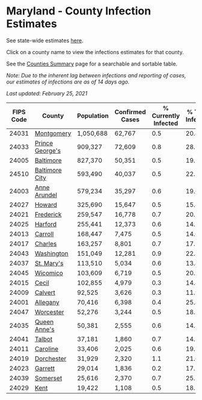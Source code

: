 # Maryland - County Infection Estimates

See state-wide estimates [here](/infections/us-md).

Click on a county name to view the infections estimates for that county.

See the [Counties Summary](/infections/summary-counties) page for a searchable and sortable table.

*Note: Due to the inherent lag between infections and reporting of cases, our estimates of infections are as of 14 days ago.*

*Last updated: February 25, 2021*

|   FIPS Code |                             County |   Population |   Confirmed Cases |   % Currently Infected |   % Total Infected |
|-------------|------------------------------------|--------------|-------------------|------------------------|--------------------|
|       24031 |           [Montgomery](montgomery) |    1,050,688 |            62,767 |                    0.5 |               20.4 |
|       24033 | [Prince George's](prince-george's) |      909,327 |            72,609 |                    0.8 |               28.1 |
|       24005 |             [Baltimore](baltimore) |      827,370 |            50,351 |                    0.5 |               19.5 |
|       24510 |   [Baltimore City](baltimore-city) |      593,490 |            40,037 |                    0.5 |               22.1 |
|       24003 |       [Anne Arundel](anne-arundel) |      579,234 |            35,297 |                    0.6 |               19.0 |
|       24027 |                   [Howard](howard) |      325,690 |            15,647 |                    0.5 |               15.4 |
|       24021 |             [Frederick](frederick) |      259,547 |            16,778 |                    0.7 |               20.2 |
|       24025 |                 [Harford](harford) |      255,441 |            12,373 |                    0.6 |               14.3 |
|       24013 |                 [Carroll](carroll) |      168,447 |             7,475 |                    0.5 |               14.0 |
|       24017 |                 [Charles](charles) |      163,257 |             8,801 |                    0.7 |               17.2 |
|       24043 |           [Washington](washington) |      151,049 |            12,281 |                    0.9 |               22.8 |
|       24037 |           [St. Mary's](st.-mary's) |      113,510 |             5,034 |                    0.6 |               13.4 |
|       24045 |               [Wicomico](wicomico) |      103,609 |             6,719 |                    0.5 |               20.9 |
|       24015 |                     [Cecil](cecil) |      102,855 |             4,979 |                    0.3 |               14.4 |
|       24009 |                 [Calvert](calvert) |       92,525 |             3,626 |                    0.3 |               11.9 |
|       24001 |               [Allegany](allegany) |       70,416 |             6,398 |                    0.4 |               25.4 |
|       24047 |             [Worcester](worcester) |       52,276 |             3,244 |                    0.5 |               18.3 |
|       24035 |       [Queen Anne's](queen-anne's) |       50,381 |             2,555 |                    0.6 |               14.8 |
|       24041 |                   [Talbot](talbot) |       37,181 |             1,860 |                    0.7 |               14.5 |
|       24011 |               [Caroline](caroline) |       33,406 |             2,025 |                    0.6 |               19.1 |
|       24019 |           [Dorchester](dorchester) |       31,929 |             2,320 |                    1.1 |               21.0 |
|       24023 |                 [Garrett](garrett) |       29,014 |             1,836 |                    0.2 |               17.1 |
|       24039 |               [Somerset](somerset) |       25,616 |             2,370 |                    0.7 |               25.7 |
|       24029 |                       [Kent](kent) |       19,422 |             1,108 |                    0.5 |               18.7 |